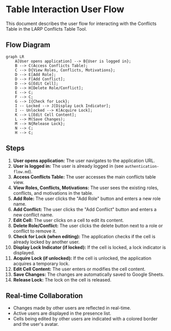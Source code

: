 # Table Interaction User Flow

This document describes the user flow for interacting with the Conflicts Table in the LARP Conflicts Table Tool.

## Flow Diagram

```mermaid
graph LR
    A[User opens application] --> B{User is logged in};
    B --> C(Access Conflicts Table);
    C --> D{View Roles, Conflicts, Motivations};
    D --> E[Add Role];
    D --> F[Add Conflict];
    D --> G[Edit Cell];
    D --> H[Delete Role/Conflict];
    E --> C;
    F --> C;
    G --> I{Check for Lock};
    I -- Locked --> J[Display Lock Indicator];
    I -- Unlocked --> K[Acquire Lock];
    K --> L[Edit Cell Content];
    L --> M(Save Changes);
    M --> N{Release Lock};
    N --> C;
    H --> C;
```

## Steps

1.  **User opens application:** The user navigates to the application URL.
2.  **User is logged in:** The user is already logged in (see `authentication-flow.md`).
3.  **Access Conflicts Table:** The user accesses the main conflicts table view.
4.  **View Roles, Conflicts, Motivations:** The user sees the existing roles, conflicts, and motivations in the table.
5.  **Add Role:** The user clicks the "Add Role" button and enters a new role name.
6.  **Add Conflict:** The user clicks the "Add Conflict" button and enters a new conflict name.
7.  **Edit Cell:** The user clicks on a cell to edit its content.
8.  **Delete Role/Conflict:** The user clicks the delete button next to a role or conflict to remove it.
9.  **Check for Lock (when editing):** The application checks if the cell is already locked by another user.
10. **Display Lock Indicator (if locked):** If the cell is locked, a lock indicator is displayed.
11. **Acquire Lock (if unlocked):** If the cell is unlocked, the application acquires a temporary lock.
12. **Edit Cell Content:** The user enters or modifies the cell content.
13. **Save Changes:** The changes are automatically saved to Google Sheets.
14. **Release Lock:** The lock on the cell is released.

## Real-time Collaboration

- Changes made by other users are reflected in real-time.
- Active users are displayed in the presence list.
- Cells being edited by other users are indicated with a colored border and the user's avatar.
